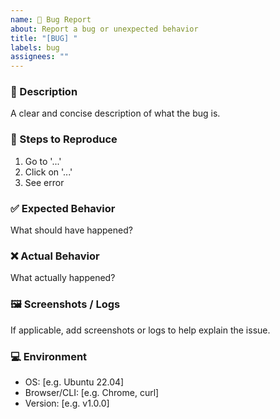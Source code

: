 ```yaml
---
name: 🐞 Bug Report
about: Report a bug or unexpected behavior
title: "[BUG] "
labels: bug
assignees: ""
---
```


### 📝 Description
A clear and concise description of what the bug is.

### 🔁 Steps to Reproduce
1. Go to '...'
2. Click on '...'
3. See error

### ✅ Expected Behavior
What should have happened?

### ❌ Actual Behavior
What actually happened?

### 🖼️ Screenshots / Logs
If applicable, add screenshots or logs to help explain the issue.

### 💻 Environment
- OS: [e.g. Ubuntu 22.04]
- Browser/CLI: [e.g. Chrome, curl]
- Version: [e.g. v1.0.0]
